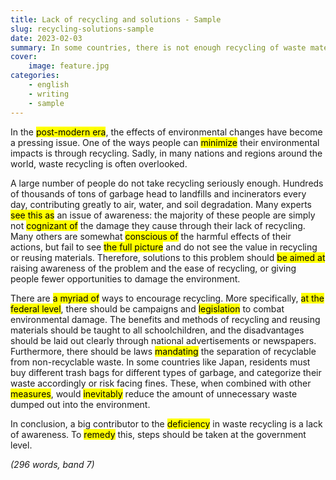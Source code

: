```yaml
---
title: Lack of recycling and solutions - Sample
slug: recycling-solutions-sample
date: 2023-02-03
summary: In some countries, there is not enough recycling of waste materials (e.g. paper, glass and cans). What are the reasons and solutions? (Environment)
cover:
    image: feature.jpg
categories:
    - english
    - writing
    - sample
---
```


In the <mark>post-modern era</mark>, the effects of environmental changes have become a pressing issue. One of the ways people can <mark>minimize</mark> their environmental impacts is through recycling. Sadly, in many nations and regions around the world, waste recycling is often overlooked.

A large number of people do not take recycling seriously enough. Hundreds of thousands of tons of garbage head to landfills and incinerators every day, contributing greatly to air, water, and soil degradation. Many experts <mark>see this as</mark> an issue of awareness: the majority of these people are simply not <mark>cognizant of</mark> the damage they cause through their lack of recycling. Many others are somewhat <mark>conscious of</mark> the harmful effects of their actions, but fail to see <mark>the full picture</mark> and do not see the value in recycling or reusing materials. Therefore, solutions to this problem should <mark>be aimed at</mark> raising awareness of the problem and the ease of recycling, or giving people fewer opportunities to damage the environment.

There are <mark>a myriad of</mark> ways to encourage recycling. More specifically, <mark>at the federal level</mark>, there should be campaigns and <mark>legislation</mark> to combat environmental damage. The benefits and methods of recycling and reusing materials should be taught to all schoolchildren, and the disadvantages should be laid out clearly through national advertisements or newspapers. Furthermore, there should be laws <mark>mandating</mark> the separation of recyclable from non-recyclable waste. In some countries like Japan, residents must buy different trash bags for different types of garbage, and categorize their waste accordingly or risk facing fines. These, when combined with other <mark>measures</mark>, would <mark>inevitably</mark> reduce the amount of unnecessary waste dumped out into the environment.

In conclusion, a big contributor to the <mark>deficiency</mark> in waste recycling is a lack of awareness. To <mark>remedy</mark> this, steps should be taken at the government level.

*(296 words, band 7)*